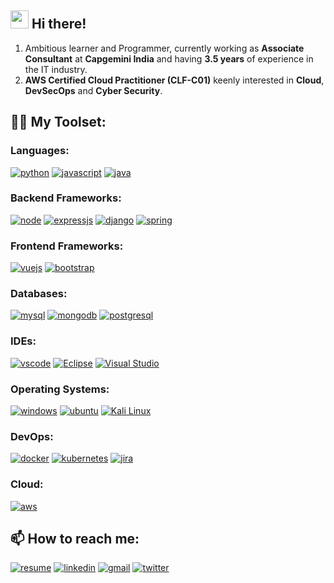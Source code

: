 ## <img src="https://media.giphy.com/media/hvRJCLFzcasrR4ia7z/giphy.gif" width="29px"> Hi there!
1. Ambitious learner and Programmer, currently working as **Associate Consultant** at **Capgemini India** and having **3.5 years** of experience in the IT industry.
2. **AWS Certified Cloud Practitioner (CLF-C01)** keenly interested in **Cloud**, **DevSecOps** and **Cyber Security**.
<!--
**gawdeparag/gawdeparag** is a ✨ _special_ ✨ repository because its `README.md` (this file) appears on your GitHub profile.

Here are some ideas to get you started:

- 🔭 I’m currently working on ...
- 🌱 I’m currently learning ...
- 👯 I’m looking to collaborate on ...
- 🤔 I’m looking for help with ...
- 💬 Ask me about ...
- 📫 How to reach me: ...
- 😄 Pronouns: ...
- ⚡ Fun fact: ...
-->

## 👨‍💻 My Toolset:
### Languages:
[![python](https://img.shields.io/badge/Python-3776AB?style=for-the-badge&logo=python&logoColor=white)](https://github.com/python)
[![javascript](https://img.shields.io/badge/JavaScript-323330?style=for-the-badge&logo=javascript&logoColor=F7DF1E)](https://github.com/topics/javascript)
[![java](https://img.shields.io/badge/Java-FFFFFF.svg?style=for-the-badge&logo=OpenJDK&logoColor=black)](https://github.com/openjdk)
### Backend Frameworks:
[![node](https://img.shields.io/badge/Node.js-339933?style=for-the-badge&logo=nodedotjs&logoColor=white)](https://github.com/nodejs)
[![expressjs](https://img.shields.io/badge/express.js-%23404d59.svg?style=for-the-badge&logo=express&logoColor=%2361DAFB)](https://github.com/expressjs)
[![django](https://img.shields.io/badge/Django-092E20?style=for-the-badge&logo=django&logoColor=white)](https://github.com/django)
[![spring](https://img.shields.io/badge/Spring-6DB33F?style=for-the-badge&logo=spring&logoColor=white)](https://spring.io/)
### Frontend Frameworks:
[![vuejs](https://img.shields.io/badge/Vue.js-35495E?style=for-the-badge&logo=vuedotjs&logoColor=4FC08D)](https://github.com/vuejs)
[![bootstrap](https://img.shields.io/badge/Bootstrap-563D7C?style=for-the-badge&logo=bootstrap&logoColor=white)](https://github.com/bootstrap)
### Databases:
[![mysql](https://img.shields.io/badge/MySQL-00000F?style=for-the-badge&logo=mysql&logoColor=white)](https://github.com/mysql)
[![mongodb](https://img.shields.io/badge/MongoDB-47A248?style=for-the-badge&logo=mongodb&logoColor=white)](https://github.com/mongodb)
[![postgresql](https://img.shields.io/badge/PostgreSQL-316192?style=for-the-badge&logo=postgresql&logoColor=white)](https://github.com/postgres)
### IDEs:
[![vscode](https://img.shields.io/badge/Visual%20Studio%20Code-0078d7.svg?style=for-the-badge&logo=visual-studio-code&logoColor=white)](https://github.com/microsoft/vscode)
[![Eclipse](https://img.shields.io/badge/Eclipse-000000.svg?style=for-the-badge&logo=eclipse&logoColor=white)](https://github.com/eclipse)
[![Visual Studio](https://img.shields.io/badge/Visual%20Studio-5C2D91.svg?style=for-the-badge&logo=visual-studio&logoColor=white)](https://visualstudio.microsoft.com/)
### Operating Systems:
[![windows](https://img.shields.io/badge/Windows-0078D6?style=for-the-badge&logo=windows&logoColor=white)](https://www.microsoft.com/software-download/windows11)
[![ubuntu](https://img.shields.io/badge/Ubuntu-E95420?style=for-the-badge&logo=ubuntu&logoColor=white)](https://github.com/ubuntu)
[![Kali Linux](https://img.shields.io/badge/Kali_Linux-557C94?style=for-the-badge&logo=kali-linux&logoColor=white)](https://www.kali.org/)
### DevOps:
[![docker](https://img.shields.io/badge/docker-%230db7ed.svg?style=for-the-badge&logo=docker&logoColor=white)](https://github.com/docker)
[![kubernetes](https://img.shields.io/badge/kubernetes-%23326ce5.svg?style=for-the-badge&logo=kubernetes&logoColor=white)](https://github.com/kubernetes)
[![jira](https://img.shields.io/badge/jira-3530DB.svg?style=for-the-badge&logo=jira&logoColor=white)](https://github.com/atlassian)
### Cloud:
[![aws](https://img.shields.io/badge/Amazon_AWS-232F3E?style=for-the-badge&logo=amazon-aws&logoColor=white)](https://github.com/aws)
## 📫 How to reach me:
[![resume](https://img.shields.io/badge/Resume-4285F4?style=for-the-badge&logo=read-the-docs&logoColor=white)]()
[![linkedin](https://img.shields.io/badge/LinkedIn-0077B5?style=for-the-badge&logo=LinkedIn&logoColor=white)](https://www.linkedin.com/in/paraggawde/)
[![gmail](https://img.shields.io/badge/Gmail-D14836?style=for-the-badge&logo=Gmail&logoColor=white)](mailto:paraggawde1@gmail.com)
[![twitter](https://img.shields.io/badge/Twitter-1DA1F2?style=for-the-badge&logo=twitter&logoColor=white)](https://twitter.com/paraggawde1)
